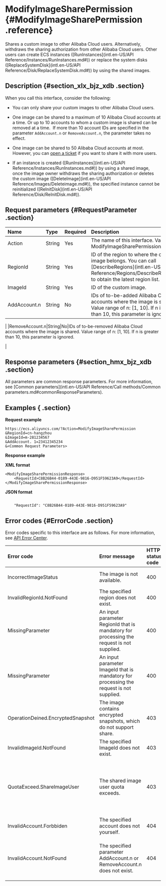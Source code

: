 # ModifyImageSharePermission {#ModifyImageSharePermission .reference}

Shares a custom image to other Alibaba Cloud users. Alternatively, withdraws the sharing authorization from other Alibaba Cloud users. Other users can create ECS instances \([RunInstances](intl.en-US/API Reference/Instances/RunInstances.md#)\) or replace the system disks \([ReplaceSystemDisk](intl.en-US/API Reference/Disk/ReplaceSystemDisk.md#)\) by using the shared images.

## Description {#section_xlx_bjz_xdb .section}

When you call this interface, consider the following:

-   You can only share your custom images to other Alibaba Cloud users.

-   One image can be shared to a maximum of 10 Alibaba Cloud accounts at a time. Or up to 10 accounts to whom a custom image is shared can be removed at a time.  If more than 10 account IDs are specified in the parameter `AddAccount.n` or `RemoveAccount.n`, the parameter takes no effect.

-   One image can be shared to 50 Alibaba Cloud accounts at most. However, you can [open a ticket](https://workorder-intl.console.aliyun.com/#/ticket/createIndex) if you want to share it with more users.

-   If an instance is created \([RunInstances](intl.en-US/API Reference/Instances/RunInstances.md#)\) by using a shared image, once the image owner withdraws the sharing authorization or deletes the custom image \([DeleteImage](intl.en-US/API Reference/Images/Deleteimage.md#)\), the specified instance cannot be reinitialized \([ReInitDisk](intl.en-US/API Reference/Disk/ReInitDisk.md#)\).


## Request parameters {#RequestParameter .section}

|Name|Type|Required|Description|
|:---|:---|:-------|:----------|
|Action|String|Yes|The name of this interface. Value: ModifyImageSharePermission.|
|RegionId|String|Yes|ID of the region to where the custom image belongs. You can call [DescribeRegions](intl.en-US/API Reference/Regions/DescribeRegions.md#) to obtain the latest region list.|
|ImageId|String|Yes|ID of the custom image.|
|AddAccount.n|String|No|IDs of to-be-added Alibaba Cloud accounts where the image is shared. Value range of n: \[1, 10\]. If n is greater than 10, this parameter is ignored.

|
|RemoveAccount.n|String|No|IDs of to-be-removed Alibaba Cloud accounts where the image is shared. Value range of n: \[1, 10\]. If n is greater than 10, this parameter is ignored.

|

## Response parameters {#section_hmx_bjz_xdb .section}

All parameters are common response parameters. For more information, see [Common parameters](intl.en-US/API Reference/Call methods/Common parameters.md#commonResponseParameters).

## Examples { .section}

**Request example** 

```
https://ecs.aliyuncs.com/?Action=ModifyImageSharePermission
&RegionId=cn-hangzhou
&ImageId=m-281234567
&AddAccount. 1=23412345234
&<Common Request Parameters>
```

**Response example** 

**XML format**

```
<ModifyImageSharePermissionResponse>
    <RequestId>C8B26B44-0189-443E-9816-D951F59623A9</RequestId>
</ModifyImageSharePermissionResponse>
```

 **JSON format** 

```

    "RequestId": "C8B26B44-0189-443E-9816-D951F59623A9"

```

## Error codes {#ErrorCode .section}

Error codes specific to this interface are as follows. For more information, see [API Error Center](https://error-center.alibabacloud.com/status/product/Ecs).

|Error code|Error message |HTTP status code|Meaning|
|:---------|:-------------|:---------------|:------|
|IncorrectImageStatus|The image is not available.|400|The specified image is unavailable.|
|InvalidRegionId.NotFound|The specified region does not exist.|400|The specified `RegionId` does not exist.|
|MissingParameter|An input parameter RegionId that is mandatory for processing the request is not supplied.|400|You must specified the `RegionId` parameter.|
|MissingParameter|An input parameter ImageId that is mandatory for processing the request is not supplied.|400|You must specified the `ImageId` parameter.|
|OperationDeined.EncryptedSnapshot|The image contains encrypted snapshots, which do not support share.|403|This action fails because the specified image contains encrypted snapshot.|
|InvalidImageId.NotFound|The specified ImageId does not exist.|403|The specified `ImageId` does not exist.|
|QuotaExceed.ShareImageUser|The shared image user quota exceeds.|403|You can only share a custom image to 50 Alibaba Cloud users at most. Open a ticket if you want to share it with more users.|
|InvalidAccount.Forbbiden|The specified account does not yourself.|404|You cannot share images to yourself.|
|InvalidAccount.NotFound|The specified parameter AddAccount.n or RemoveAccount.n does not exist.|404|The specified account ID listed in the parameter `AddAccount.n` or `RemoveAccount.n` does not exist.|

